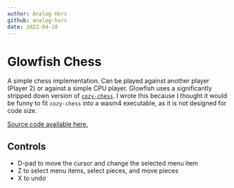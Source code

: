 ```yaml
---
author: Analog Hors
github: analog-hors
date: 2022-04-18
---
```


# Glowfish Chess

A simple chess implementation. Can be played against another player (Player 2) or against a simple CPU player.
Glowfish uses a significantly stripped down version of [`cozy-chess`](https://github.com/analog-hors/cozy-chess).
I wrote this because I thought it would be funny to fit `cozy-chess` into a wasm4 executable, as it is not designed for code size.

[Source code available here.](https://github.com/analog-hors/glowfish)

## Controls
- D-pad to move the cursor and change the selected menu item
- Z to select menu items, select pieces, and move pieces
- X to undo
